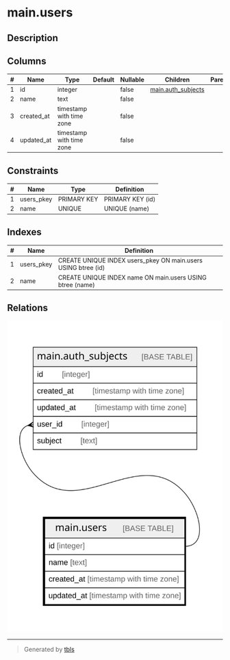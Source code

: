 # main.users

## Description

## Columns

| # | Name       | Type                     | Default | Nullable | Children                                    | Parents | Comment |
| - | ---------- | ------------------------ | ------- | -------- | ------------------------------------------- | ------- | ------- |
| 1 | id         | integer                  |         | false    | [main.auth_subjects](main.auth_subjects.md) |         |         |
| 2 | name       | text                     |         | false    |                                             |         |         |
| 3 | created_at | timestamp with time zone |         | false    |                                             |         |         |
| 4 | updated_at | timestamp with time zone |         | false    |                                             |         |         |

## Constraints

| # | Name       | Type        | Definition       |
| - | ---------- | ----------- | ---------------- |
| 1 | users_pkey | PRIMARY KEY | PRIMARY KEY (id) |
| 2 | name       | UNIQUE      | UNIQUE (name)    |

## Indexes

| # | Name       | Definition                                                    |
| - | ---------- | ------------------------------------------------------------- |
| 1 | users_pkey | CREATE UNIQUE INDEX users_pkey ON main.users USING btree (id) |
| 2 | name       | CREATE UNIQUE INDEX name ON main.users USING btree (name)     |

## Relations

![er](main.users.svg)

---

> Generated by [tbls](https://github.com/k1LoW/tbls)

